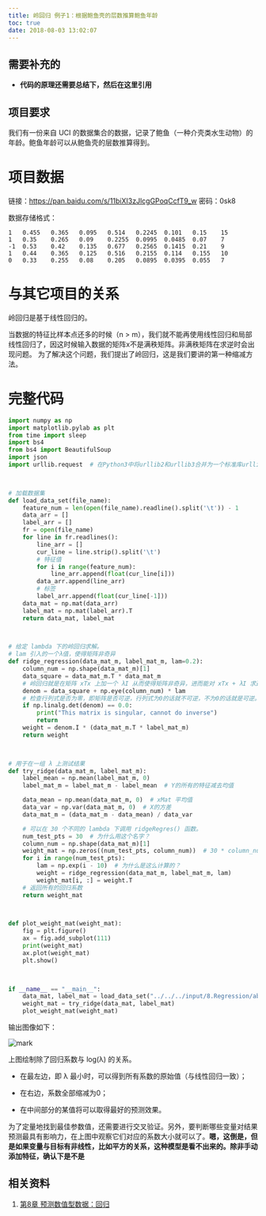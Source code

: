 ```yaml
---
title: 岭回归 例子1：根据鲍鱼壳的层数推算鲍鱼年龄
toc: true
date: 2018-08-03 13:02:07
---
```



## 需要补充的

* **代码的原理还需要总结下，然后在这里引用**




## 项目要求


我们有一份来自 UCI 的数据集合的数据，记录了鲍鱼（一种介壳类水生动物）的年龄。鲍鱼年龄可以从鲍鱼壳的层数推算得到。


# 项目数据


链接：https://pan.baidu.com/s/11biXI3zJlcgGPoqCcfT9_w 密码：0sk8

数据存储格式：


```
1   0.455   0.365   0.095   0.514   0.2245  0.101   0.15    15
1   0.35    0.265   0.09    0.2255  0.0995  0.0485  0.07    7
-1  0.53    0.42    0.135   0.677   0.2565  0.1415  0.21    9
1   0.44    0.365   0.125   0.516   0.2155  0.114   0.155   10
0   0.33    0.255   0.08    0.205   0.0895  0.0395  0.055   7
```




# 与其它项目的关系


岭回归是基于线性回归的。

当数据的特征比样本点还多的时候（n > m），我们就不能再使用线性回归和局部线性回归了，因这时候输入数据的矩阵x不是满秩矩阵。非满秩矩阵在求逆时会出现问题。 为了解决这个问题，我们提出了岭回归，这是我们要讲的第一种缩减方法。


# 完整代码



```python
import numpy as np
import matplotlib.pylab as plt
from time import sleep
import bs4
from bs4 import BeautifulSoup
import json
import urllib.request  # 在Python3中将urllib2和urllib3合并为一个标准库urllib,其中的urllib2.urlopen更改为urllib.request.urlopen


​
# 加载数据集
def load_data_set(file_name):
    feature_num = len(open(file_name).readline().split('\t')) - 1
    data_arr = []
    label_arr = []
    fr = open(file_name)
    for line in fr.readlines():
        line_arr = []
        cur_line = line.strip().split('\t')
        # 特征值
        for i in range(feature_num):
            line_arr.append(float(cur_line[i]))
        data_arr.append(line_arr)
        # 标签
        label_arr.append(float(cur_line[-1]))
    data_mat = np.mat(data_arr)
    label_mat = np.mat(label_arr).T
    return data_mat, label_mat


​
# 给定 lambda 下的岭回归求解。
# lam 引入的一个λ值，使得矩阵非奇异
def ridge_regression(data_mat_m, label_mat_m, lam=0.2):
    column_num = np.shape(data_mat_m)[1]
    data_square = data_mat_m.T * data_mat_m
    # 岭回归就是在矩阵 xTx 上加一个 λI 从而使得矩阵非奇异，进而能对 xTx + λI 求逆
    denom = data_square + np.eye(column_num) * lam
    # 检查行列式是否为零，即矩阵是否可逆，行列式为0的话就不可逆，不为0的话就是可逆。
    if np.linalg.det(denom) == 0.0:
        print("This matrix is singular, cannot do inverse")
        return
    weight = denom.I * (data_mat_m.T * label_mat_m)
    return weight


​
# 用于在一组 λ 上测试结果
def try_ridge(data_mat_m, label_mat_m):
    label_mean = np.mean(label_mat_m, 0)
    label_mat_m = label_mat_m - label_mean  # Y的所有的特征减去均值

    data_mean = np.mean(data_mat_m, 0)  # xMat 平均值
    data_var = np.var(data_mat_m, 0)  # X的方差
    data_mat_m = (data_mat_m - data_mean) / data_var

    # 可以在 30 个不同的 lambda 下调用 ridgeRegres() 函数。
    num_test_pts = 30  # 为什么用这个名字？
    column_num = np.shape(data_mat_m)[1]
    weight_mat = np.zeros((num_test_pts, column_num))  # 30 * column_num
    for i in range(num_test_pts):
        lam = np.exp(i - 10)  # 为什么是这么计算的？
        weight = ridge_regression(data_mat_m, label_mat_m, lam)
        weight_mat[i, :] = weight.T
    # 返回所有的回归系数
    return weight_mat


​
def plot_weight_mat(weight_mat):
    fig = plt.figure()
    ax = fig.add_subplot(111)
    print(weight_mat)
    ax.plot(weight_mat)
    plt.show()


​
if __name__ == "__main__":
    data_mat, label_mat = load_data_set("../../../input/8.Regression/abalone.txt")
    weight_mat = try_ridge(data_mat, label_mat)
    plot_weight_mat(weight_mat)
```

输出图像如下：


![mark](http://pacdb2bfr.bkt.clouddn.com/blog/image/180727/6lle5J2LLH.png?imageslim)

上图绘制除了回归系数与 log(λ) 的关系。




  * 在最左边，即 λ 最小时，可以得到所有系数的原始值（与线性回归一致）；

  * 在右边，系数全部缩减为0；

  * 在中间部分的某值将可以取得最好的预测效果。


为了定量地找到最佳参数值，还需要进行交叉验证。另外，要判断哪些变量对结果预测最具有影响力，在上图中观察它们对应的系数大小就可以了。**嗯，这倒是，但是如果变量与目标有非线性，比如平方的关系，这种模型是看不出来的。除非手动添加特征，确认下是不是**




## 相关资料

1. [第8章 预测数值型数据：回归](http://ml.apachecn.org/mlia/regress/)
